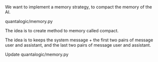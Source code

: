 We want to implement a memory strategy, to compact the memory of the AI.

quantalogic/memory.py

The idea is to create method to memory called compact.

The idea is to keeps the system message + the first two pairs of message user and assistant, and the last two pairs of message user and assistant.

Update quantalogic/memory.py
